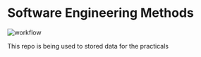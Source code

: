 # Software Engineering Methods
![workflow](https://github.com/DylanFau/SEM/actions/workflows/main.yml/badge.svg)

This repo is being used to stored data for the practicals